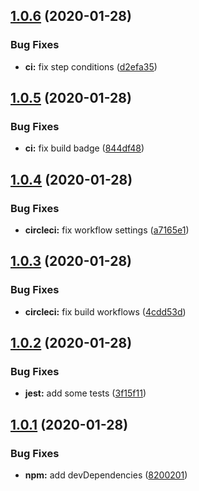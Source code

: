 ## [1.0.6](https://github.com/jubilee-works/ssml-tsx/compare/v1.0.5...v1.0.6) (2020-01-28)


### Bug Fixes

* **ci:** fix step conditions ([d2efa35](https://github.com/jubilee-works/ssml-tsx/commit/d2efa357967811bcb938ffc0ccf350042545494d))

## [1.0.5](https://github.com/jubilee-works/ssml-tsx/compare/v1.0.4...v1.0.5) (2020-01-28)


### Bug Fixes

* **ci:** fix build badge ([844df48](https://github.com/jubilee-works/ssml-tsx/commit/844df4863a08dfbda801f3bf7302344c108b40ed))

## [1.0.4](https://github.com/jubilee-works/ssml-tsx/compare/v1.0.3...v1.0.4) (2020-01-28)


### Bug Fixes

* **circleci:** fix workflow settings ([a7165e1](https://github.com/jubilee-works/ssml-tsx/commit/a7165e1017d5117997d8bcd7c0f75139b945dcd7))

## [1.0.3](https://github.com/jubilee-works/ssml-tsx/compare/v1.0.2...v1.0.3) (2020-01-28)


### Bug Fixes

* **circleci:** fix build workflows ([4cdd53d](https://github.com/jubilee-works/ssml-tsx/commit/4cdd53d319d7b8b716288059a70d3f7aae0a750d))

## [1.0.2](https://github.com/jubilee-works/ssml-tsx/compare/v1.0.1...v1.0.2) (2020-01-28)


### Bug Fixes

* **jest:** add some tests ([3f15f11](https://github.com/jubilee-works/ssml-tsx/commit/3f15f11fdaca280a98c52b95c4d91d4a2d67a09b))

## [1.0.1](https://github.com/jubilee-works/ssml-tsx/compare/v1.0.0...v1.0.1) (2020-01-28)


### Bug Fixes

* **npm:** add devDependencies ([8200201](https://github.com/jubilee-works/ssml-tsx/commit/82002013a42ca54186e1088fa5406b40349d0ead))
